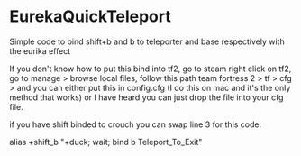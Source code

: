 # EurekaQuickTeleport
Simple code to bind shift+b and b to teleporter and base respectively with the eurika effect

If you don't know how to put this bind into tf2, go to steam right click on tf2, go to manage > browse local files, follow this path team fortress 2 > tf > cfg > and you can either put this in config.cfg (I do this on mac and it's the only method that works) or I have heard you can just drop the file into your cfg file.

if you have shift binded to crouch you can swap line 3 for this code:

alias +shift_b "+duck; wait; bind b Teleport_To_Exit"

